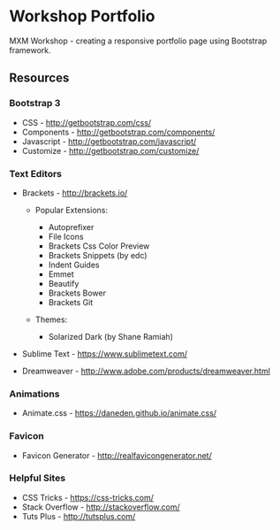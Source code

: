 # Workshop Portfolio
MXM Workshop - creating a responsive portfolio page using Bootstrap framework.

## Resources
### Bootstrap 3
- CSS - <http://getbootstrap.com/css/>
- Components - <http://getbootstrap.com/components/>
- Javascript - <http://getbootstrap.com/javascript/>
- Customize - <http://getbootstrap.com/customize/>

### Text Editors
- Brackets - <http://brackets.io/>

    - Popular Extensions:
        - Autoprefixer
        - File Icons
        - Brackets Css Color Preview
        - Brackets Snippets (by edc)
        - Indent Guides
        - Emmet
        - Beautify
        - Brackets Bower
        - Brackets Git

    - Themes:
        - Solarized Dark (by Shane Ramiah)

- Sublime Text - <https://www.sublimetext.com/>
- Dreamweaver - <http://www.adobe.com/products/dreamweaver.html>

### Animations
- Animate.css - <https://daneden.github.io/animate.css/>

### Favicon
- Favicon Generator - <http://realfavicongenerator.net/>

### Helpful Sites
- CSS Tricks - <https://css-tricks.com/>
- Stack Overflow - <http://stackoverflow.com/>
- Tuts Plus - <http://tutsplus.com/>
